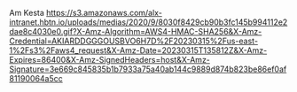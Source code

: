 Am Kesta
https://s3.amazonaws.com/alx-intranet.hbtn.io/uploads/medias/2020/9/8030f8429cb90b3fc145b994112e2dae8c4030e0.gif?X-Amz-Algorithm=AWS4-HMAC-SHA256&X-Amz-Credential=AKIARDDGGGOUSBVO6H7D%2F20230315%2Fus-east-1%2Fs3%2Faws4_request&X-Amz-Date=20230315T135812Z&X-Amz-Expires=86400&X-Amz-SignedHeaders=host&X-Amz-Signature=3e669c845835b1b7933a75a40ab144c9889d874b823be86ef0af81190064a5cc
